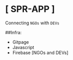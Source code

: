 # [ SPR-APP ]
Connecting `NGOs` with `DEVs`

##Infra:
* Gitpage
* Javascript
* Firebase [NGOs and DEVs]
